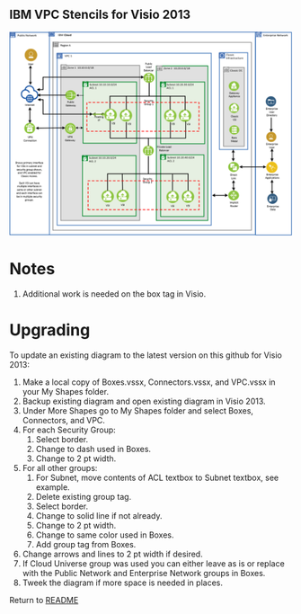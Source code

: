 ## IBM VPC Stencils for Visio 2013

![VPCExperience](/images/ibm_vpc_architecture_visio.png)

# Notes

1. Additional work is needed on the box tag in Visio.

# Upgrading

To update an existing diagram to the latest version on this github for Visio 2013:
1. Make a local copy of Boxes.vssx, Connectors.vssx, and VPC.vssx in your My Shapes folder.
2. Backup existing diagram and open existing diagram in Visio 2013.
3. Under More Shapes go to My Shapes folder and select Boxes, Connectors, and VPC.
4. For each Security Group: 
    1. Select border.
    2. Change to dash used in Boxes.
    3. Change to 2 pt width.
5. For all other groups:
    1. For Subnet, move contents of ACL textbox to Subnet textbox, see example.
    2. Delete existing group tag.
    3. Select border.
    4. Change to solid line if not already.
    5. Change to 2 pt width.
    6. Change to same color used in Boxes.
    7. Add group tag from Boxes.
6. Change arrows and lines to 2 pt width if desired.
7. If Cloud Universe group was used you can either leave as is or replace with the Public Network and Enterprise Network groups in Boxes.
8. Tweek the diagram if more space is needed in places.

Return to [README](/README.md)
